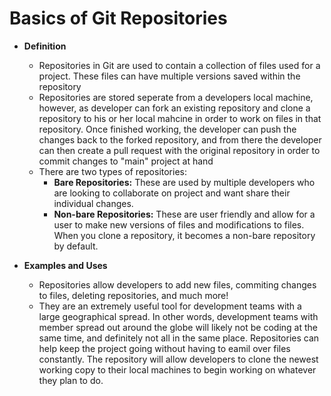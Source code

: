 # Basics of Git Repositories

* **Definition**

	* Repositories in Git are used to contain a collection of files used for a project. These files can have multiple versions saved within the repository
	* Repositories are stored seperate from a developers local machine, however, as developer can fork an existing repository and clone a repository to his or her local mahcine in order to work on files in that repository. Once finished working, the developer can push the changes back to the forked repository, and from there the developer can then create a pull request with the original repository in order to commit changes to "main" project at hand
	* There are two types of repositories:
		* **Bare Repositories:** These are used by multiple developers who are looking to collaborate on project and want share their individual changes.
		* **Non-bare Repositories:** These are user friendly and allow for a user to make new versions of files and modifications to files. When you clone a repository, it becomes a non-bare repository by default.

* **Examples and Uses**

	* Repositories allow developers to add new files, commiting changes to files, deleting repositories, and much more!
	* They are an extremely useful tool for development teams with a large geographical spread. In other words, development teams with member spread out around the globe will likely not be coding at the same time, and definitely not all in the same place. Repositories can help keep the project going without having to eamil over files constantly. The repository will allow developers to clone the newest working copy to their local machines to begin working on whatever they plan to do.

